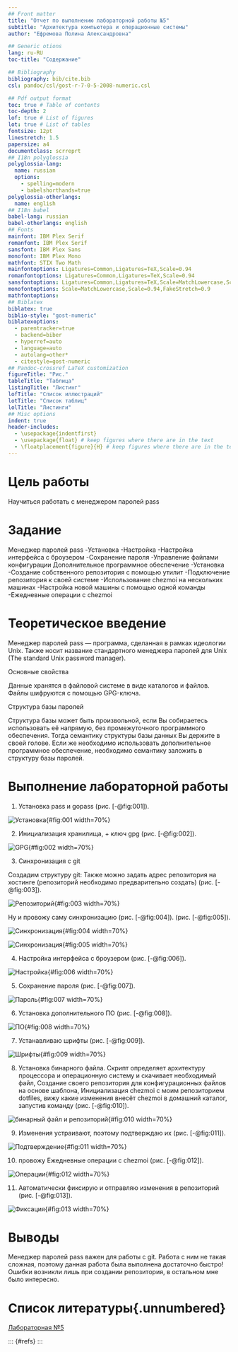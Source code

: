 ```yaml
---
## Front matter
title: "Отчет по выполнению лабораторной работы №5"
subtitle: "Архитектура компьютера и операционные системы"
author: "Ефремова Полина Александровна"

## Generic otions
lang: ru-RU
toc-title: "Содержание"

## Bibliography
bibliography: bib/cite.bib
csl: pandoc/csl/gost-r-7-0-5-2008-numeric.csl

## Pdf output format
toc: true # Table of contents
toc-depth: 2
lof: true # List of figures
lot: true # List of tables
fontsize: 12pt
linestretch: 1.5
papersize: a4
documentclass: scrreprt
## I18n polyglossia
polyglossia-lang:
  name: russian
  options:
	- spelling=modern
	- babelshorthands=true
polyglossia-otherlangs:
  name: english
## I18n babel
babel-lang: russian
babel-otherlangs: english
## Fonts
mainfont: IBM Plex Serif
romanfont: IBM Plex Serif
sansfont: IBM Plex Sans
monofont: IBM Plex Mono
mathfont: STIX Two Math
mainfontoptions: Ligatures=Common,Ligatures=TeX,Scale=0.94
romanfontoptions: Ligatures=Common,Ligatures=TeX,Scale=0.94
sansfontoptions: Ligatures=Common,Ligatures=TeX,Scale=MatchLowercase,Scale=0.94
monofontoptions: Scale=MatchLowercase,Scale=0.94,FakeStretch=0.9
mathfontoptions:
## Biblatex
biblatex: true
biblio-style: "gost-numeric"
biblatexoptions:
  - parentracker=true
  - backend=biber
  - hyperref=auto
  - language=auto
  - autolang=other*
  - citestyle=gost-numeric
## Pandoc-crossref LaTeX customization
figureTitle: "Рис."
tableTitle: "Таблица"
listingTitle: "Листинг"
lofTitle: "Список иллюстраций"
lotTitle: "Список таблиц"
lolTitle: "Листинги"
## Misc options
indent: true
header-includes:
  - \usepackage{indentfirst}
  - \usepackage{float} # keep figures where there are in the text
  - \floatplacement{figure}{H} # keep figures where there are in the text
---
```


# Цель работы

Научиться работать с менеджером паролей pass 

# Задание

Менеджер паролей pass
-Установка
-Настройка
-Настройка интерфейса с броузером
-Сохранение пароля
-Управление файлами конфигурации
Дополнительное программное обеспечение
-Установка
-Создание собственного репозитория с помощью утилит
-Подключение репозитория к своей системе
-Использование chezmoi на нескольких машинах
-Настройка новой машины с помощью одной команды
-Ежедневные операции c chezmoi

# Теоретическое введение

Менеджер паролей pass — программа, сделанная в рамках идеологии Unix.
Также носит название стандартного менеджера паролей для Unix (The standard Unix password manager).

Основные свойства

Данные хранятся в файловой системе в виде каталогов и файлов.
Файлы шифруются с помощью GPG-ключа.

Структура базы паролей

Структура базы может быть произвольной, если Вы собираетесь использовать её напрямую, без промежуточного программного обеспечения. Тогда семантику структуры базы данных Вы держите в своей голове.
Если же необходимо использовать дополнительное программное обеспечение, необходимо семантику заложить в структуру базы паролей.

# Выполнение лабораторной работы

1. Установка pass и gopass (рис. [-@fig:001]).

![Установка](image/1.png){#fig:001 width=70%}

2. Инициализация хранилища, + ключ gpg  (рис. [-@fig:002]).

![GPG](image/2.png){#fig:002 width=70%}

3. Синхронизация с git

Создадим структуру git:
Также можно задать адрес репозитория на хостинге (репозиторий необходимо предварительно создать) (рис. [-@fig:003]).

![Репозиторий](image/3.png){#fig:003 width=70%}

Ну и провожу саму синхронизацию (рис. [-@fig:004]). (рис. [-@fig:005]).

![Синхронизация](image/4.png){#fig:004 width=70%} 

![Синхронизация](image/5.png){#fig:005 width=70%} 

4. Настройка интерфейса с броузером (рис. [-@fig:006]).

![Настройка](image/6.png){#fig:006 width=70%}

5. Сохранение пароля (рис. [-@fig:007]).

![Пароль](image/7.png){#fig:007 width=70%}

6. Установка дополнительного ПО (рис. [-@fig:008]).

![ПО](image/8.png){#fig:008 width=70%}

7. Устанавливаю шрифты (рис. [-@fig:009]).

![Шрифты](image/9.png){#fig:009 width=70%}

8. Установка бинарного файла. Скрипт определяет архитектуру процессора и операционную систему и скачивает необходимый файл, Создание своего репозитория для конфигурационных файлов на основе шаблона, Инициализация chezmoi с моим репозиторием dotfiles, вижу какие изменения внесёт chezmoi в домашний каталог, запустив команду (рис. [-@fig:010]).

![бинарный файл и репозиторий](image/10.png){#fig:010 width=70%}

9. Изменения устраивают, поэтому подтверждаю их (рис. [-@fig:011]).

![Подтверждение](image/11.png){#fig:011 width=70%}

10. провожу Ежедневные операции c chezmoi (рис. [-@fig:012]).

![Операции](image/12.png){#fig:012 width=70%}

11. Автоматически фиксирую и отправляю изменения в репозиторий (рис. [-@fig:013]).

![Фиксация](image/13.png){#fig:013 width=70%}


# Выводы

Менеджер паролей pass важен для работы с git. Работа с ним не такая сложная, поэтому данная работа была выполнена достаточно быстро! 
Ошибки возникли лишь при создании репозитория, в остальном мне было интересно. 

# Список литературы{.unnumbered}

[Лабораторная №5](https://esystem.rudn.ru/mod/page/view.php?id=1224377#orgb06553f)

::: {#refs}
:::
